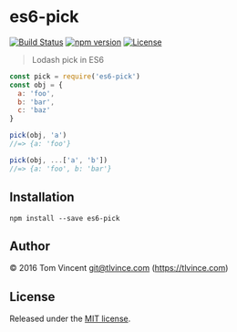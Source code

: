 # es6-pick

[![Build Status][travis-image]][travis-url]
[![npm version][npm-image]][npm-url]
[![License][license-image]][license-url]

[travis-url]: https://travis-ci.org/tlvince/es6-pick
[travis-image]: https://img.shields.io/travis/tlvince/es6-pick.svg
[npm-url]: https://www.npmjs.com/package/es6-pick
[npm-image]: https://img.shields.io/npm/v/es6-pick.svg
[license-url]: https://opensource.org/licenses/MIT
[license-image]: https://img.shields.io/npm/l/es6-pick.svg

> Lodash pick in ES6

```js
const pick = require('es6-pick')
const obj = {
  a: 'foo',
  b: 'bar',
  c: 'baz'
}

pick(obj, 'a')
//=> {a: 'foo'}

pick(obj, ...['a', 'b'])
//=> {a: 'foo', b: 'bar'}
```

## Installation

```shell
npm install --save es6-pick
```

## Author

© 2016 Tom Vincent <git@tlvince.com> (https://tlvince.com)

## License

Released under the [MIT license](http://tlvince.mit-license.org).
